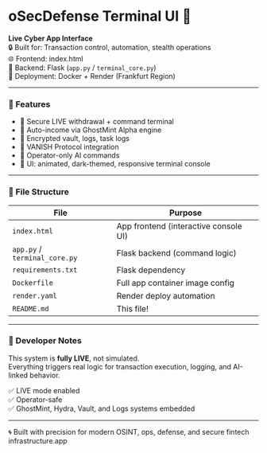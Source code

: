 # oSecDefense Terminal UI 💠

**Live Cyber App Interface**  
🔒 Built for: Transaction control, automation, stealth operations  
🌐 Frontend: index.html  
🧠 Backend: Flask (`app.py` / `terminal_core.py`)  
🚀 Deployment: Docker + Render (Frankfurt Region)

---

### 🔧 Features
- 💸 Secure LIVE withdrawal + command terminal
- 🧬 Auto-income via GhostMint Alpha engine
- 🧾 Encrypted vault, logs, task logs
- 🔐 VANISH Protocol integration
- 🧠 Operator-only AI commands
- 🌈 UI: animated, dark-themed, responsive terminal console

---

### 📂 File Structure

| File | Purpose |
|------|---------|
| `index.html` | App frontend (interactive console UI) |
| `app.py` / `terminal_core.py` | Flask backend (command logic) |
| `requirements.txt` | Flask dependency |
| `Dockerfile` | Full app container image config |
| `render.yaml` | Render deploy automation |
| `README.md` | This file! |

---

### 🧠 Developer Notes

This system is **fully LIVE**, not simulated.  
Everything triggers real logic for transaction execution, logging, and AI-linked behavior.

✅ LIVE mode enabled  
✅ Operator-safe  
✅ GhostMint, Hydra, Vault, and Logs systems embedded

---

🌀 Built with precision for modern OSINT, ops, defense, and secure fintech infrastructure.app
